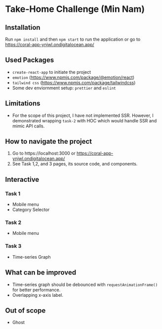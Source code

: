 # Take-Home Challenge (Min Nam)

## Installation
Run `npm install` and then `npm start` to run the application or go to https://coral-app-ynjwl.ondigitalocean.app/ 

## Used Packages
- `create-react-app` to initiate the project
- `emotion` (https://www.npmjs.com/package/@emotion/react)  
- `tailwind css` (https://www.npmjs.com/package/tailwindcss)
- Some dev enviornment setup: `prettier` and `eslint`

## Limitations
- For the scope of this project, I have not implemented SSR. However, I demonstrated wrapping `task-2` with HOC which
would handle SSR and mimic API calls.

## How to navigate the project
1. Go to https://localhost:3000 or https://coral-app-ynjwl.ondigitalocean.app/ 
2. See Task 1,2, and 3 pages, its source code, and components.

## Interactive
### Task 1
- Mobile menu
- Category Selector
### Task 2
- Mobile menu
### Task 3
- Time-series Graph

## What can be improved
- Time-series graph should be debounced with `requestAnimationFrame()` for better performance.
- Overlapping x-axis label.

## Out of scope
- Ghost
